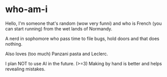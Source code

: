 # who-am-i

Hello, I'm someone that's random (wow very funni) and who is French (you can start running) from the wet lands of Normandy.

A nerd in sophomore who pass time to file bugs, hold doors and that does nothing.

Also loves (too much) Panzani pasta and Leclerc.

I plan NOT to use AI in the future. (>=3) Making by hand is better and helps revealing mistakes.
